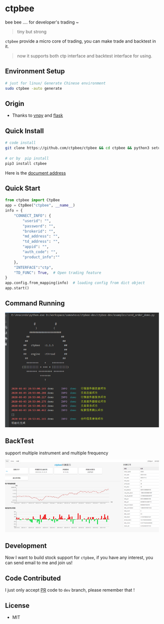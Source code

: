 # ctpbee 
bee bee .... for developer's trading ~  

>  tiny but strong

`ctpbee` provide a micro core of trading, you can make trade and backtest in it.

> now it supports both ctp interface and backtest interface for using.


## Environment Setup 
```bash
# just for linux/ Generate Chinese environment
sudo ctpbee -auto generate
```
## Origin 

- Thanks to [vnpy](https://github.com/vnpy/vnpy) and [flask](https://github.com/pallets/flask)  

## Quick Install  
```bash
# code install 
git clone https://github.com/ctpbee/ctpbee && cd ctpbee && python3 setup.py install  

# or by  pip install
pip3 install ctpbee
```

Here is the [document address](http://docs.ctpbee.com)  

## Quick Start 
```python
from ctpbee import CtpBee
app = CtpBee("ctpbee", __name__) 
info = {
    "CONNECT_INFO": {
        "userid": "",
        "password": "",
        "brokerid": "",
        "md_address": "",
        "td_address": "",
        "appid": "",
        "auth_code": "",
        "product_info":""
    },
    "INTERFACE":"ctp",
    "TD_FUNC": True,  # Open trading feature
}
app.config.from_mapping(info)  # loading config from dict object
app.start() 
```

## Command Running 

![avatar](source/运行.png)

## BackTest 
support multiple instrument and multiple frequency

![avatar](source/回测.png)




##  Development 
Now I want to build stock support for `ctpbee`, if you have any interest, 
you can send email to me and join us! 

## Code Contributed
I just only accept [PR](https://github.com/ctpbee/ctpbee/compare) code to `dev` branch, please remember that ! 


## License

- MIT

